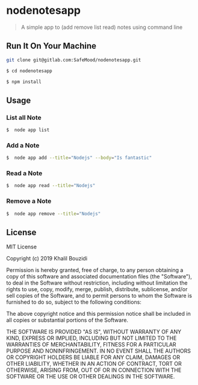 # nodenotesapp 

> A simple app to (add remove list read) notes using command line

## Run It On Your Machine
```sh
git clone git@gitlab.com:SafeMood/nodenotesapp.git
```
```sh
$ cd nodenotesapp
```
```sh
$ npm install 
```

## Usage
### List all Note
```sh
$  node app list
```

### Add a Note
```sh
$  node app add --title="Nodejs" --body="Is fantastic"
```
### Read a Note
```sh
$  node app read --title="Nodejs"
```
### Remove a Note
```sh
$  node app remove --title="Nodejs"
```

## License

MIT License

Copyright (c) 2019 Khalil Bouzidi

Permission is hereby granted, free of charge, to any person obtaining a copy
of this software and associated documentation files (the "Software"), to deal
in the Software without restriction, including without limitation the rights
to use, copy, modify, merge, publish, distribute, sublicense, and/or sell
copies of the Software, and to permit persons to whom the Software is
furnished to do so, subject to the following conditions:

The above copyright notice and this permission notice shall be included in all
copies or substantial portions of the Software.

THE SOFTWARE IS PROVIDED "AS IS", WITHOUT WARRANTY OF ANY KIND, EXPRESS OR
IMPLIED, INCLUDING BUT NOT LIMITED TO THE WARRANTIES OF MERCHANTABILITY,
FITNESS FOR A PARTICULAR PURPOSE AND NONINFRINGEMENT. IN NO EVENT SHALL THE
AUTHORS OR COPYRIGHT HOLDERS BE LIABLE FOR ANY CLAIM, DAMAGES OR OTHER
LIABILITY, WHETHER IN AN ACTION OF CONTRACT, TORT OR OTHERWISE, ARISING FROM,
OUT OF OR IN CONNECTION WITH THE SOFTWARE OR THE USE OR OTHER DEALINGS IN THE
SOFTWARE.
